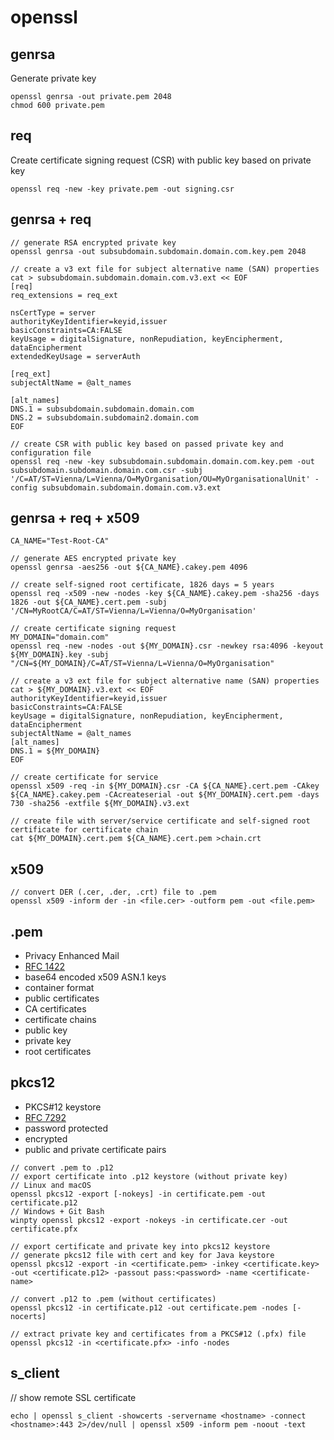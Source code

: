 # openssl

## genrsa

Generate private key
```
openssl genrsa -out private.pem 2048
chmod 600 private.pem
```

## req

Create certificate signing request (CSR) with public key based on private key
```
openssl req -new -key private.pem -out signing.csr
```

## genrsa + req

```
// generate RSA encrypted private key
openssl genrsa -out subsubdomain.subdomain.domain.com.key.pem 2048

// create a v3 ext file for subject alternative name (SAN) properties
cat > subsubdomain.subdomain.domain.com.v3.ext << EOF
[req]
req_extensions = req_ext

nsCertType = server
authorityKeyIdentifier=keyid,issuer
basicConstraints=CA:FALSE
keyUsage = digitalSignature, nonRepudiation, keyEncipherment, dataEncipherment
extendedKeyUsage = serverAuth

[req_ext]
subjectAltName = @alt_names

[alt_names]
DNS.1 = subsubdomain.subdomain.domain.com
DNS.2 = subsubdomain.subdomain2.domain.com
EOF

// create CSR with public key based on passed private key and configuration file
openssl req -new -key subsubdomain.subdomain.domain.com.key.pem -out subsubdomain.subdomain.domain.com.csr -subj '/C=AT/ST=Vienna/L=Vienna/O=MyOrganisation/OU=MyOrganisationalUnit' -config subsubdomain.subdomain.domain.com.v3.ext
```

## genrsa + req + x509

```
CA_NAME="Test-Root-CA"

// generate AES encrypted private key
openssl genrsa -aes256 -out ${CA_NAME}.cakey.pem 4096

// create self-signed root certificate, 1826 days = 5 years
openssl req -x509 -new -nodes -key ${CA_NAME}.cakey.pem -sha256 -days 1826 -out ${CA_NAME}.cert.pem -subj '/CN=MyRootCA/C=AT/ST=Vienna/L=Vienna/O=MyOrganisation'

// create certificate signing request
MY_DOMAIN="domain.com"
openssl req -new -nodes -out ${MY_DOMAIN}.csr -newkey rsa:4096 -keyout ${MY_DOMAIN}.key -subj "/CN=${MY_DOMAIN}/C=AT/ST=Vienna/L=Vienna/O=MyOrganisation"

// create a v3 ext file for subject alternative name (SAN) properties
cat > ${MY_DOMAIN}.v3.ext << EOF
authorityKeyIdentifier=keyid,issuer
basicConstraints=CA:FALSE
keyUsage = digitalSignature, nonRepudiation, keyEncipherment, dataEncipherment
subjectAltName = @alt_names
[alt_names]
DNS.1 = ${MY_DOMAIN}
EOF

// create certificate for service
openssl x509 -req -in ${MY_DOMAIN}.csr -CA ${CA_NAME}.cert.pem -CAkey ${CA_NAME}.cakey.pem -CAcreateserial -out ${MY_DOMAIN}.cert.pem -days 730 -sha256 -extfile ${MY_DOMAIN}.v3.ext

// create file with server/service certificate and self-signed root certificate for certificate chain
cat ${MY_DOMAIN}.cert.pem ${CA_NAME}.cert.pem >chain.crt
```

## x509

```
// convert DER (.cer, .der, .crt) file to .pem
openssl x509 -inform der -in <file.cer> -outform pem -out <file.pem>
```

## .pem

- Privacy Enhanced Mail
- [RFC 1422](https://www.rfc-editor.org/rfc/rfc1422)
- base64 encoded x509 ASN.1 keys
- container format
- public certificates
- CA certificates
- certificate chains
- public key
- private key
- root certificates

## pkcs12

- PKCS#12 keystore
- [RFC 7292](https://www.rfc-editor.org/rfc/rfc7292)
- password protected
- encrypted
- public and private certificate pairs

```
// convert .pem to .p12
// export certificate into .p12 keystore (without private key)
// Linux and macOS
openssl pkcs12 -export [-nokeys] -in certificate.pem -out certificate.p12
// Windows + Git Bash
winpty openssl pkcs12 -export -nokeys -in certificate.cer -out certificate.pfx

// export certificate and private key into pkcs12 keystore
// generate pkcs12 file with cert and key for Java keystore
openssl pkcs12 -export -in <certificate.pem> -inkey <certificate.key> -out <certificate.p12> -passout pass:<password> -name <certificate-name>

// convert .p12 to .pem (without certificates)
openssl pkcs12 -in certificate.p12 -out certificate.pem -nodes [-nocerts]

// extract private key and certificates from a PKCS#12 (.pfx) file
openssl pkcs12 -in <certificate.pfx> -info -nodes
```

## s_client

// show remote SSL certificate
```
echo | openssl s_client -showcerts -servername <hostname> -connect <hostname>:443 2>/dev/null | openssl x509 -inform pem -noout -text
```
